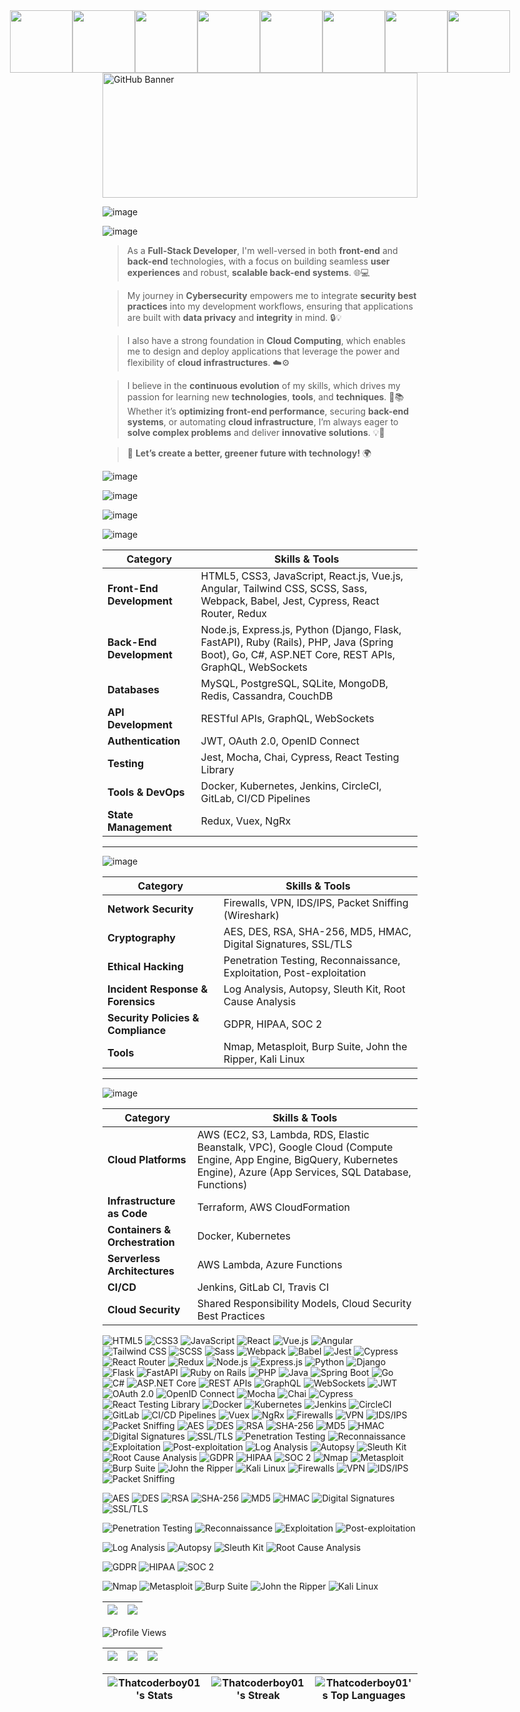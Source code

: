 <div style="display: flex; justify-content: center; align-items: center; gap: 0; margin: 0;">
  <img src="https://i.gifer.com/origin/98/98eda5b292bc33c779b8499d656f90ad_w200.gif" width="100" style="margin: 0;">
  <img src="https://i.gifer.com/origin/98/98eda5b292bc33c779b8499d656f90ad_w200.gif" width="100" style="margin: 0;">
  <img src="https://i.gifer.com/origin/98/98eda5b292bc33c779b8499d656f90ad_w200.gif" width="100" style="margin: 0;">
  <img src="https://i.gifer.com/origin/98/98eda5b292bc33c779b8499d656f90ad_w200.gif" width="100" style="margin: 0;">
  <img src="https://i.gifer.com/origin/98/98eda5b292bc33c779b8499d656f90ad_w200.gif" width="100" style="margin: 0;">
  <img src="https://i.gifer.com/origin/98/98eda5b292bc33c779b8499d656f90ad_w200.gif" width="100" style="margin: 0;">
  <img src="https://i.gifer.com/origin/98/98eda5b292bc33c779b8499d656f90ad_w200.gif" width="100" style="margin: 0;">
  <img src="https://i.gifer.com/origin/98/98eda5b292bc33c779b8499d656f90ad_w200.gif" width="100" style="margin: 0;">
</div>

<img src="https://www.itfm.nl/wp-content/themes/itfm/images/fallback.jpg" alt="GitHub Banner" width="100%" height="200">

![image](https://github.com/user-attachments/assets/aeb2b7c3-4a2d-4ae6-9bf8-8dabe06a2eb5)

![image](https://github.com/user-attachments/assets/60d58b6a-3fe1-4c2f-86d2-0a9131908fbe)


> As a **Full-Stack Developer**, I'm well-versed in both **front-end** and **back-end** technologies, with a focus on building seamless **user experiences** and robust, **scalable back-end systems**. 🌐💻

> My journey in **Cybersecurity** empowers me to integrate **security best practices** into my development workflows, ensuring that applications are built with **data privacy** and **integrity** in mind. 🔒💡

> I also have a strong foundation in **Cloud Computing**, which enables me to design and deploy applications that leverage the power and flexibility of **cloud infrastructures**. ☁️⚙️

> I believe in the **continuous evolution** of my skills, which drives my passion for learning new **technologies**, **tools**, and **techniques**. 🚀📚 Whether it’s **optimizing front-end performance**, securing **back-end systems**, or automating **cloud infrastructure**, I’m always eager to **solve complex problems** and deliver **innovative solutions**. 💡🔧


> 🌱 **Let’s create a better, greener future with technology!** 🌍

![image](https://github.com/user-attachments/assets/e778c190-6ab5-4126-bd69-990216ec84da)


![image](https://github.com/user-attachments/assets/2abb2284-dc32-430c-b94e-010c22d3cd2c)

![image](https://github.com/user-attachments/assets/0c4115cf-1365-448e-9fe2-595418b45ff0)


![image](https://github.com/user-attachments/assets/ab011ae7-c897-492f-b371-6bbf2375b7d6)



| **Category**               | **Skills & Tools**                                                                                                                                                         |
|----------------------------|----------------------------------------------------------------------------------------------------------------------------------------------------------------------------|
| **Front-End Development**   | HTML5, CSS3, JavaScript, React.js, Vue.js, Angular, Tailwind CSS, SCSS, Sass, Webpack, Babel, Jest, Cypress, React Router, Redux                                          |
| **Back-End Development**    | Node.js, Express.js, Python (Django, Flask, FastAPI), Ruby (Rails), PHP, Java (Spring Boot), Go, C#, ASP.NET Core, REST APIs, GraphQL, WebSockets                          |
| **Databases**               | MySQL, PostgreSQL, SQLite, MongoDB, Redis, Cassandra, CouchDB                                                                                                            |
| **API Development**         | RESTful APIs, GraphQL, WebSockets                                                                                                                                          |
| **Authentication**          | JWT, OAuth 2.0, OpenID Connect                                                                                                                                              |
| **Testing**                 | Jest, Mocha, Chai, Cypress, React Testing Library                                                                                                                           |
| **Tools & DevOps**          | Docker, Kubernetes, Jenkins, CircleCI, GitLab, CI/CD Pipelines                                                                                                           |
| **State Management**        | Redux, Vuex, NgRx                                                                                                                                                          |

---

![image](https://github.com/user-attachments/assets/3533fd3c-a3dc-4b28-8ece-6e1c7ceb2fab)


| **Category**                 | **Skills & Tools**                                                                                                                        |
|------------------------------|-------------------------------------------------------------------------------------------------------------------------------------------|
| **Network Security**          | Firewalls, VPN, IDS/IPS, Packet Sniffing (Wireshark)                                                                                        |
| **Cryptography**              | AES, DES, RSA, SHA-256, MD5, HMAC, Digital Signatures, SSL/TLS                                                                              |
| **Ethical Hacking**           | Penetration Testing, Reconnaissance, Exploitation, Post-exploitation                                                                       |
| **Incident Response & Forensics** | Log Analysis, Autopsy, Sleuth Kit, Root Cause Analysis                                                                                      |
| **Security Policies & Compliance** | GDPR, HIPAA, SOC 2                                                                                                                        |
| **Tools**                     | Nmap, Metasploit, Burp Suite, John the Ripper, Kali Linux                                                                                   |

---

![image](https://github.com/user-attachments/assets/5167b083-1580-459d-be79-1cd1d7176cb2)


| **Category**                   | **Skills & Tools**                                                                                                           |
|---------------------------------|------------------------------------------------------------------------------------------------------------------------------|
| **Cloud Platforms**             | AWS (EC2, S3, Lambda, RDS, Elastic Beanstalk, VPC), Google Cloud (Compute Engine, App Engine, BigQuery, Kubernetes Engine), Azure (App Services, SQL Database, Functions) |
| **Infrastructure as Code**      | Terraform, AWS CloudFormation                                                                                                 |
| **Containers & Orchestration**  | Docker, Kubernetes                                                                                                            |
| **Serverless Architectures**    | AWS Lambda, Azure Functions                                                                                                   |
| **CI/CD**                       | Jenkins, GitLab CI, Travis CI                                                                                                  |
| **Cloud Security**              | Shared Responsibility Models, Cloud Security Best Practices                                                                    |




![HTML5](https://img.shields.io/badge/HTML5-000000?style=for-the-badge&logo=html5)
![CSS3](https://img.shields.io/badge/CSS3-000000?style=for-the-badge&logo=css3)
![JavaScript](https://img.shields.io/badge/JavaScript-000000?style=for-the-badge&logo=javascript)
![React](https://img.shields.io/badge/React-000000?style=for-the-badge&logo=react)
![Vue.js](https://img.shields.io/badge/Vue.js-000000?style=for-the-badge&logo=vue.js)
![Angular](https://img.shields.io/badge/Angular-000000?style=for-the-badge&logo=angular)
![Tailwind CSS](https://img.shields.io/badge/Tailwind%20CSS-000000?style=for-the-badge&logo=tailwindcss)
![SCSS](https://img.shields.io/badge/SCSS-000000?style=for-the-badge&logo=sass)
![Sass](https://img.shields.io/badge/Sass-000000?style=for-the-badge&logo=sass)
![Webpack](https://img.shields.io/badge/Webpack-000000?style=for-the-badge&logo=webpack)
![Babel](https://img.shields.io/badge/Babel-000000?style=for-the-badge&logo=babel)
![Jest](https://img.shields.io/badge/Jest-000000?style=for-the-badge&logo=jest)
![Cypress](https://img.shields.io/badge/Cypress-000000?style=for-the-badge&logo=cypress)
![React Router](https://img.shields.io/badge/React%20Router-000000?style=for-the-badge&logo=react-router)
![Redux](https://img.shields.io/badge/Redux-000000?style=for-the-badge&logo=redux)
![Node.js](https://img.shields.io/badge/Node.js-000000?style=for-the-badge&logo=node.js)
![Express.js](https://img.shields.io/badge/Express.js-000000?style=for-the-badge&logo=express)
![Python](https://img.shields.io/badge/Python-000000?style=for-the-badge&logo=python)
![Django](https://img.shields.io/badge/Django-000000?style=for-the-badge&logo=django)
![Flask](https://img.shields.io/badge/Flask-000000?style=for-the-badge&logo=flask)
![FastAPI](https://img.shields.io/badge/FastAPI-000000?style=for-the-badge&logo=fastapi)
![Ruby on Rails](https://img.shields.io/badge/Ruby%20on%20Rails-000000?style=for-the-badge&logo=ruby-on-rails)
![PHP](https://img.shields.io/badge/PHP-000000?style=for-the-badge&logo=php)
![Java](https://img.shields.io/badge/Java-000000?style=for-the-badge&logo=java)
![Spring Boot](https://img.shields.io/badge/Spring%20Boot-000000?style=for-the-badge&logo=spring-boot)
![Go](https://img.shields.io/badge/Go-000000?style=for-the-badge&logo=go)
![C#](https://img.shields.io/badge/C%23-000000?style=for-the-badge&logo=csharp)
![ASP.NET Core](https://img.shields.io/badge/ASP.NET%20Core-000000?style=for-the-badge&logo=aspdotnet)
![REST APIs](https://img.shields.io/badge/REST%20APIs-000000?style=for-the-badge&logo=api)
![GraphQL](https://img.shields.io/badge/GraphQL-000000?style=for-the-badge&logo=graphql)
![WebSockets](https://img.shields.io/badge/WebSockets-000000?style=for-the-badge&logo=websockets)
![JWT](https://img.shields.io/badge/JWT-000000?style=for-the-badge&logo=json-web-tokens)
![OAuth 2.0](https://img.shields.io/badge/OAuth%202.0-000000?style=for-the-badge&logo=oauth)
![OpenID Connect](https://img.shields.io/badge/OpenID%20Connect-000000?style=for-the-badge&logo=openid)
![Mocha](https://img.shields.io/badge/Mocha-000000?style=for-the-badge&logo=mocha)
![Chai](https://img.shields.io/badge/Chai-000000?style=for-the-badge&logo=chai)
![Cypress](https://img.shields.io/badge/Cypress-000000?style=for-the-badge&logo=cypress)
![React Testing Library](https://img.shields.io/badge/React%20Testing%20Library-000000?style=for-the-badge&logo=testinglibrary)
![Docker](https://img.shields.io/badge/Docker-000000?style=for-the-badge&logo=docker)
![Kubernetes](https://img.shields.io/badge/Kubernetes-000000?style=for-the-badge&logo=kubernetes)
![Jenkins](https://img.shields.io/badge/Jenkins-000000?style=for-the-badge&logo=jenkins)
![CircleCI](https://img.shields.io/badge/CircleCI-000000?style=for-the-badge&logo=circleci)
![GitLab](https://img.shields.io/badge/GitLab-000000?style=for-the-badge&logo=gitlab)
![CI/CD Pipelines](https://img.shields.io/badge/CI%2FCD%20Pipelines-000000?style=for-the-badge&logo=cicd)
![Vuex](https://img.shields.io/badge/Vuex-000000?style=for-the-badge&logo=vuex)
![NgRx](https://img.shields.io/badge/NgRx-000000?style=for-the-badge&logo=ngrx)
![Firewalls](https://img.shields.io/badge/Firewalls-000000?style=for-the-badge&logo=firewall)
![VPN](https://img.shields.io/badge/VPN-000000?style=for-the-badge&logo=vpn)
![IDS/IPS](https://img.shields.io/badge/IDS%2FIPS-000000?style=for-the-badge&logo=security)
![Packet Sniffing](https://img.shields.io/badge/Packet%20Sniffing-000000?style=for-the-badge&logo=wireshark)
![AES](https://img.shields.io/badge/AES-000000?style=for-the-badge&logo=aes)
![DES](https://img.shields.io/badge/DES-000000?style=for-the-badge&logo=des)
![RSA](https://img.shields.io/badge/RSA-000000?style=for-the-badge&logo=rsa)
![SHA-256](https://img.shields.io/badge/SHA--256-000000?style=for-the-badge&logo=hashnode)
![MD5](https://img.shields.io/badge/MD5-000000?style=for-the-badge&logo=hashnode)
![HMAC](https://img.shields.io/badge/HMAC-000000?style=for-the-badge&logo=hashnode)
![Digital Signatures](https://img.shields.io/badge/Digital%20Signatures-000000?style=for-the-badge&logo=security)
![SSL/TLS](https://img.shields.io/badge/SSL%2FTLS-000000?style=for-the-badge&logo=ssl)
![Penetration Testing](https://img.shields.io/badge/Penetration%20Testing-000000?style=for-the-badge&logo=metasploit)
![Reconnaissance](https://img.shields.io/badge/Reconnaissance-000000?style=for-the-badge&logo=nmap)
![Exploitation](https://img.shields.io/badge/Exploitation-000000?style=for-the-badge&logo=metasploit)
![Post-exploitation](https://img.shields.io/badge/Post-exploitation-000000?style=for-the-badge&logo=metasploit)
![Log Analysis](https://img.shields.io/badge/Log%20Analysis-000000?style=for-the-badge&logo=logs)
![Autopsy](https://img.shields.io/badge/Autopsy-000000?style=for-the-badge&logo=autopsy)
![Sleuth Kit](https://img.shields.io/badge/Sleuth%20Kit-000000?style=for-the-badge&logo=sleuthkit)
![Root Cause Analysis](https://img.shields.io/badge/Root%20Cause%20Analysis-000000?style=for-the-badge&logo=analysis)
![GDPR](https://img.shields.io/badge/GDPR-000000?style=for-the-badge&logo=gdpr)
![HIPAA](https://img.shields.io/badge/HIPAA-000000?style=for-the-badge&logo=hipaa)
![SOC 2](https://img.shields.io/badge/SOC%202-000000?style=for-the-badge&logo=soc2)
![Nmap](https://img.shields.io/badge/Nmap-000000?style=for-the-badge&logo=nmap)
![Metasploit](https://img.shields.io/badge/Metasploit-000000?style=for-the-badge&logo=metasploit)
![Burp Suite](https://img.shields.io/badge/Burp%20Suite-000000?style=for-the-badge&logo=burpsuite)
![John the Ripper](https://img.shields.io/badge/John%20the%20Ripper-000000?style=for-the-badge&logo=johntheripper)
![Kali Linux](https://img.shields.io/badge/Kali%20Linux-000000?style=for-the-badge&logo=kali)
![Firewalls](https://img.shields.io/badge/Firewalls-000000?style=for-the-badge&logo=firewall)
![VPN](https://img.shields.io/badge/VPN-000000?style=for-the-badge&logo=vpn)
![IDS/IPS](https://img.shields.io/badge/IDS%2FIPS-000000?style=for-the-badge&logo=security)
![Packet Sniffing](https://img.shields.io/badge/Packet%20Sniffing-000000?style=for-the-badge&logo=wireshark)

![AES](https://img.shields.io/badge/AES-000000?style=for-the-badge&logo=aes)
![DES](https://img.shields.io/badge/DES-000000?style=for-the-badge&logo=des)
![RSA](https://img.shields.io/badge/RSA-000000?style=for-the-badge&logo=rsa)
![SHA-256](https://img.shields.io/badge/SHA--256-000000?style=for-the-badge&logo=hashnode)
![MD5](https://img.shields.io/badge/MD5-000000?style=for-the-badge&logo=hashnode)
![HMAC](https://img.shields.io/badge/HMAC-000000?style=for-the-badge&logo=hashnode)
![Digital Signatures](https://img.shields.io/badge/Digital%20Signatures-000000?style=for-the-badge&logo=security)
![SSL/TLS](https://img.shields.io/badge/SSL%2FTLS-000000?style=for-the-badge&logo=ssl)

![Penetration Testing](https://img.shields.io/badge/Penetration%20Testing-000000?style=for-the-badge&logo=metasploit)
![Reconnaissance](https://img.shields.io/badge/Reconnaissance-000000?style=for-the-badge&logo=nmap)
![Exploitation](https://img.shields.io/badge/Exploitation-000000?style=for-the-badge&logo=metasploit)
![Post-exploitation](https://img.shields.io/badge/Post-exploitation-000000?style=for-the-badge&logo=metasploit)

![Log Analysis](https://img.shields.io/badge/Log%20Analysis-000000?style=for-the-badge&logo=logs)
![Autopsy](https://img.shields.io/badge/Autopsy-000000?style=for-the-badge&logo=autopsy)
![Sleuth Kit](https://img.shields.io/badge/Sleuth%20Kit-000000?style=for-the-badge&logo=sleuthkit)
![Root Cause Analysis](https://img.shields.io/badge/Root%20Cause%20Analysis-000000?style=for-the-badge&logo=analysis)

![GDPR](https://img.shields.io/badge/GDPR-000000?style=for-the-badge&logo=gdpr)
![HIPAA](https://img.shields.io/badge/HIPAA-000000?style=for-the-badge&logo=hipaa)
![SOC 2](https://img.shields.io/badge/SOC%202-000000?style=for-the-badge&logo=soc2)

![Nmap](https://img.shields.io/badge/Nmap-000000?style=for-the-badge&logo=nmap)
![Metasploit](https://img.shields.io/badge/Metasploit-000000?style=for-the-badge&logo=metasploit)
![Burp Suite](https://img.shields.io/badge/Burp%20Suite-000000?style=for-the-badge&logo=burpsuite)
![John the Ripper](https://img.shields.io/badge/John%20the%20Ripper-000000?style=for-the-badge&logo=johntheripper)
![Kali Linux](https://img.shields.io/badge/Kali%20Linux-000000?style=for-the-badge&logo=kali)




| ![](http://github-profile-summary-cards.vercel.app/api/cards/profile-details?username=Thatcoderboy01&theme=midnight_purple) | ![](http://github-profile-summary-cards.vercel.app/api/cards/productive-time?username=Thatcoderboy01&theme=midnight_purple&utcOffset=8) |
|----------------------------------------------------------------------------------------------------------------------------|-------------------------------------------------------------------------------------------------------------------------------------|

![Profile Views](https://profile-counter.glitch.me/Thatcoderboy01/count.svg)


| ![](http://github-profile-summary-cards.vercel.app/api/cards/stats?username=Thatcoderboy01&theme=github_dark) | ![](http://github-profile-summary-cards.vercel.app/api/cards/most-commit-language?username=Thatcoderboy01&theme=github_dark) | ![](http://github-profile-summary-cards.vercel.app/api/cards/repos-per-language?username=Thatcoderboy01&theme=github_dark) |
|----------------------------------------------------------------------------------------------------------------------------|-------------------------------------------------------------------------------------------------------------------------------------|-------------------------------------------------------------------------------------------------------------------------------------|


| ![Thatcoderboy01's Stats](https://github-readme-stats.vercel.app/api?username=Thatcoderboy01&theme=monokai&show_icons=true&hide_border=true&count_private=true) | ![Thatcoderboy01's Streak](https://github-readme-streak-stats.herokuapp.com/?user=Thatcoderboy01&theme=monokai&hide_border=true) | ![Thatcoderboy01's Top Languages](https://github-readme-stats.vercel.app/api/top-langs/?username=Thatcoderboy01&theme=monokai&show_icons=true&hide_border=true&layout=compact) |
|----------------------------------------------------------------------------------------------------------------------------|-------------------------------------------------------------------------------------------------------------------------------------|-------------------------------------------------------------------------------------------------------------------------------------|
